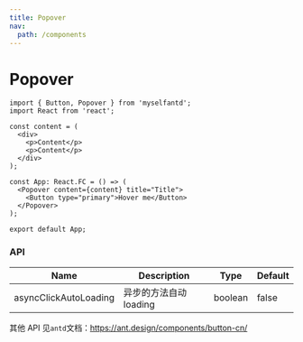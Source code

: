 ```yaml
---
title: Popover
nav:
  path: /components
---
```


# Popover

```tsx
import { Button, Popover } from 'myselfantd';
import React from 'react';

const content = (
  <div>
    <p>Content</p>
    <p>Content</p>
  </div>
);

const App: React.FC = () => (
  <Popover content={content} title="Title">
    <Button type="primary">Hover me</Button>
  </Popover>
);

export default App;
```

### API

| Name                  | Description            | Type    | Default |
| --------------------- | ---------------------- | ------- | ------- |
| asyncClickAutoLoading | 异步的方法自动 loading | boolean | false   |

其他 API 见`antd`文档：https://ant.design/components/button-cn/
